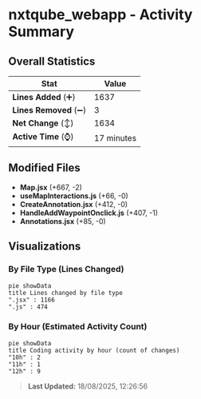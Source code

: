 # nxtqube_webapp - Activity Summary 

## Overall Statistics

| Stat                   | Value                                                             |
| ---------------------- | ----------------------------------------------------------------- |
| **Lines Added** (➕)   | 1637                                          |
| **Lines Removed** (➖) | 3                                        |
| **Net Change** (↕)    | 1634                |
| **Active Time** (⌚)   | 17 minutes |


## Modified Files
- **Map.jsx** (+667, -2)
- **useMapInteractions.js** (+66, -0)
- **CreateAnnotation.jsx** (+412, -0)
- **HandleAddWaypointOnclick.js** (+407, -1)
- **Annotations.jsx** (+85, -0)

## Visualizations

### By File Type (Lines Changed)

```mermaid
pie showData
title Lines changed by file type
".jsx" : 1166
".js" : 474
```

### By Hour (Estimated Activity Count)

```mermaid
pie showData
title Coding activity by hour (count of changes)
"10h" : 2
"11h" : 1
"12h" : 9
```


> **Last Updated:** 18/08/2025, 12:26:56